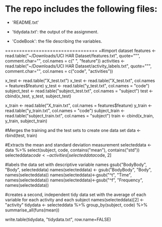 The repo includes the following files:
=========================================

- 'README.txt'

- 'tidydata.txt': the output of the assignment.

- 'CodeBook': the file describing the variables.

=================================
+#import dataset
features <- read.table("~/Downloads/UCI HAR Dataset/features.txt", quote="\"", comment.char="", col.names = c(" ", "feature"))
activities <- read.table("~/Downloads/UCI HAR Dataset/activity_labels.txt", quote="\"", comment.char="", col.names = c("code", "activities"))

x_test <- read.table("X_test.txt")
x_test <- read.table("X_test.txt", col.names = features$feature)
y_test <- read.table("y_test.txt", col.names = "code")
subject_test <- read.table("subject_test.txt", col.names = "subject")
test <- cbind(x_test, y_test, subject_test)


x_train <- read.table("X_train.txt", col.names = features$feature)
y_train <- read.table("y_train.txt", col.names = "code")
subject_train <- read.table("subject_train.txt", col.names = "subject")
train <- cbind(x_train, y_train, subject_train)

#Merges the training and the test sets to create one data set
data <- rbind(test, train)


#Extracts the mean and standard deviation measurement
selecteddata <- data %>% select(subject, code, contains("mean"), contains("std"))
selecteddata$code <- activities[selecteddata$code, 2]

#labels the data set with descriptive variable names
gsub("BodyBody", "Body", selecteddata)
names(selecteddata) <- gsub("BodyBody", "Body", names(selecteddata))
names(selecteddata)<-gsub("^t", "Time", names(selecteddata))
names(selecteddata)<-gsub("^f", "Frequency", names(selecteddata))

#creates a second, independent tidy data set with the average of each variable for each activity and each subject
names(selecteddata)[2] <- "activity"
tidydata <- selecteddata %>%
    group_by(subject, code) %>%
    summarise_all(funs(mean))

write.table(tidydata, "tidydata.txt", row.name=FALSE)